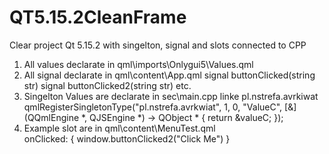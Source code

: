 # QT5.15.2CleanFrame
Clear project Qt 5.15.2 with singelton, signal and slots connected to CPP
1) All values declarate in qml\imports\Onlygui5\Values.qml
2) All signal declarate in qml\content\App.qml
    signal buttonClicked(string str)
    signal buttonClicked2(string str) etc.
3) Singelton Values are declarate in sec\main.cpp linke pl.nstrefa.avrkiwat
    qmlRegisterSingletonType<ValuesFromC>("pl.nstrefa.avrkwiat", 1, 0, "ValueC",
                                     [&](QQmlEngine *, QJSEngine *) -> QObject * {
        return &valueC;
    });
4) Example slot are in qml\content\MenuTest.qml  
          onClicked: {
            window.buttonClicked2("Click Me")
        }
